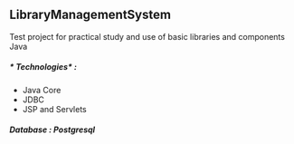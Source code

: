 ## LibraryManagementSystem
  Test project for practical study and use of basic libraries and components Java
  
  ##### * Technologies* :
  
  * Java Core
  * JDBC
  * JSP and Servlets
    
  ##### Database : Postgresql

